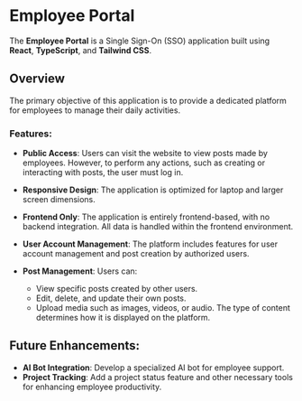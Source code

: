 # Employee Portal

The **Employee Portal** is a Single Sign-On (SSO) application built using **React**, **TypeScript**, and **Tailwind CSS**. 

## Overview
The primary objective of this application is to provide a dedicated platform for employees to manage their daily activities. 

### Features:
- **Public Access**: Users can visit the website to view posts made by employees. However, to perform any actions, such as creating or interacting with posts, the user must log in.
  
- **Responsive Design**: The application is optimized for laptop and larger screen dimensions.

- **Frontend Only**: The application is entirely frontend-based, with no backend integration. All data is handled within the frontend environment.

- **User Account Management**: The platform includes features for user account management and post creation by authorized users.

- **Post Management**: Users can:
  - View specific posts created by other users.
  - Edit, delete, and update their own posts.
  - Upload media such as images, videos, or audio. The type of content determines how it is displayed on the platform.

## Future Enhancements:
- **AI Bot Integration**: Develop a specialized AI bot for employee support.
- **Project Tracking**: Add a project status feature and other necessary tools for enhancing employee productivity.
